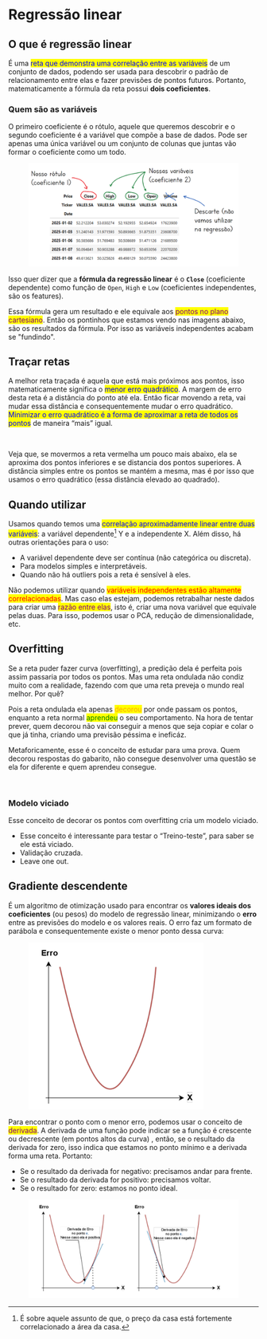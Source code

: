 # Regressão linear

## O que é regressão linear

É uma <mark style="color:blue;">reta que demonstra uma correlação entre as variáveis</mark> de um conjunto de dados, podendo ser usada para descobrir o padrão de relacionamento entre elas e fazer previsões de pontos futuros. Portanto, matematicamente a fórmula da reta possui **dois coeficientes**.

### Quem são as variáveis

O primeiro coeficiente é o rótulo, aquele que queremos descobrir e o segundo coeficiente é a variável que compõe a base de dados. Pode ser apenas uma única variável ou um conjunto de colunas que juntas vão formar o coeficiente como um todo.

<figure><img src="../../../../../.gitbook/assets/colunas como coeficientes.png" alt=""><figcaption></figcaption></figure>

Isso quer dizer que a **fórmula da regressão linear** é o **`Close`** (coeficiente dependente) como função de `Open`, `High` e `Low` (coeficientes independentes, são os features).

Essa fórmula gera um resultado e ele equivale aos <mark style="color:purple;">pontos no plano cartesiano</mark>. Então os pontinhos que estamos vendo nas imagens abaixo, são os resultados da fórmula. Por isso as variáveis independentes acabam se "fundindo".

## Traçar retas

A melhor reta traçada é aquela que está mais próximos aos pontos, isso matematicamente significa o <mark style="color:blue;">menor erro quadrático</mark>. A margem de erro desta reta é a distância do ponto até ela. Então ficar movendo a reta, vai mudar essa distância e consequentemente mudar o erro quadrático. <mark style="color:blue;">Minimizar o erro quadrático é a forma de aproximar a reta de todos os pontos</mark> de maneira “mais” igual.

<figure><img src="../../../../../.gitbook/assets/regressão linear.png" alt="" width="563"><figcaption></figcaption></figure>

Veja que, se movermos a reta vermelha um pouco mais abaixo, ela se aproxima dos pontos inferiores e se distancia dos pontos superiores. A distância simples entre os pontos se mantém a mesma, mas é por isso que usamos o erro quadrático (essa distância elevado ao quadrado).

## Quando utilizar

Usamos quando temos uma <mark style="color:blue;">correlação aproximadamente linear entre duas variáveis</mark>: a variável dependente[^1] Y e a independente X. Além disso, há outras orientações para o uso:

* A variável dependente deve ser contínua (não categórica ou discreta).
* Para modelos simples e interpretáveis.
* Quando não há outliers pois a reta é sensível à eles.

Não podemos utilizar quando <mark style="color:red;">variáveis independentes estão altamente correlacionadas</mark>. Mas caso elas estejam, podemos retrabalhar neste dados para criar uma <mark style="color:purple;">razão entre elas</mark>, isto é, criar uma nova variável que equivale pelas duas. Para isso, podemos usar o PCA, redução de dimensionalidade, etc.

## Overfitting

Se a reta puder fazer curva (overfitting), a predição dela é perfeita pois assim passaria por todos os pontos. Mas uma reta ondulada não condiz muito com a realidade, fazendo com que uma reta preveja o mundo real melhor. Por quê?

Pois a reta ondulada ela apenas <mark style="color:orange;">decorou</mark> por onde passam os pontos, enquanto a reta normal <mark style="color:green;">aprendeu</mark> o seu comportamento. Na hora de tentar prever, quem decorou não vai conseguir a menos que seja copiar e colar o que já tinha, criando uma previsão péssima e ineficáz.

Metaforicamente, esse é o conceito de estudar para uma prova. Quem decorou respostas do gabarito, não consegue desenvolver uma questão se ela for diferente e quem aprendeu consegue.

<figure><img src="../../../../../.gitbook/assets/overfiting em regressão linear.png" alt=""><figcaption></figcaption></figure>

### Modelo viciado

Esse conceito de decorar os pontos com overfitting cria um modelo viciado.&#x20;

* Esse conceito é interessante para testar o “Treino-teste”, para saber se ele está viciado.
* Validação cruzada.
* Leave one out.

## Gradiente descendente

É um algoritmo de otimização usado para encontrar os **valores ideais dos coeficientes** (ou pesos) do modelo de regressão linear, minimizando o **erro** entre as previsões do modelo e os valores reais. O erro faz um formato de parábola e consequentemente existe o menor ponto dessa curva:

<figure><img src="../../../../../.gitbook/assets/image (3).png" alt="" width="353"><figcaption></figcaption></figure>

Para encontrar o ponto com o menor erro, podemos usar o conceito de <mark style="color:purple;">derivada</mark>. A derivada de uma função pode indicar se a função é crescente ou decrescente (em pontos altos da curva) , então, se o resultado da derivada for zero, isso indica que estamos no ponto mínimo e a derivada forma uma reta. Portanto:

* Se o resultado da derivada for negativo: precisamos andar para frente.
* Se o resultado da derivada for positivo: precisamos voltar.
* Se o resultado for zero: estamos no ponto ideal.

<figure><img src="../../../../../.gitbook/assets/image (4).png" alt=""><figcaption></figcaption></figure>



[^1]: É sobre aquele assunto de que, o preço da casa está fortemente correlacionado a área da casa.
